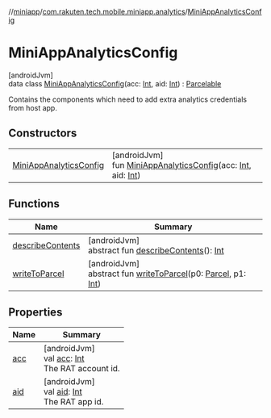 //[miniapp](../../../index.md)/[com.rakuten.tech.mobile.miniapp.analytics](../index.md)/[MiniAppAnalyticsConfig](index.md)

# MiniAppAnalyticsConfig

[androidJvm]\
data class [MiniAppAnalyticsConfig](index.md)(acc: [Int](https://kotlinlang.org/api/latest/jvm/stdlib/kotlin/-int/index.html), aid: [Int](https://kotlinlang.org/api/latest/jvm/stdlib/kotlin/-int/index.html)) : [Parcelable](https://developer.android.com/reference/kotlin/android/os/Parcelable.html)

Contains the components which need to add extra analytics credentials from host app.

## Constructors

| | |
|---|---|
| [MiniAppAnalyticsConfig](-mini-app-analytics-config.md) | [androidJvm]<br>fun [MiniAppAnalyticsConfig](-mini-app-analytics-config.md)(acc: [Int](https://kotlinlang.org/api/latest/jvm/stdlib/kotlin/-int/index.html), aid: [Int](https://kotlinlang.org/api/latest/jvm/stdlib/kotlin/-int/index.html)) |

## Functions

| Name | Summary |
|---|---|
| [describeContents](index.md#-1578325224%2FFunctions%2F1451286739) | [androidJvm]<br>abstract fun [describeContents](index.md#-1578325224%2FFunctions%2F1451286739)(): [Int](https://kotlinlang.org/api/latest/jvm/stdlib/kotlin/-int/index.html) |
| [writeToParcel](index.md#-1754457655%2FFunctions%2F1451286739) | [androidJvm]<br>abstract fun [writeToParcel](index.md#-1754457655%2FFunctions%2F1451286739)(p0: [Parcel](https://developer.android.com/reference/kotlin/android/os/Parcel.html), p1: [Int](https://kotlinlang.org/api/latest/jvm/stdlib/kotlin/-int/index.html)) |

## Properties

| Name | Summary |
|---|---|
| [acc](acc.md) | [androidJvm]<br>val [acc](acc.md): [Int](https://kotlinlang.org/api/latest/jvm/stdlib/kotlin/-int/index.html)<br>The RAT account id. |
| [aid](aid.md) | [androidJvm]<br>val [aid](aid.md): [Int](https://kotlinlang.org/api/latest/jvm/stdlib/kotlin/-int/index.html)<br>The RAT app id. |
